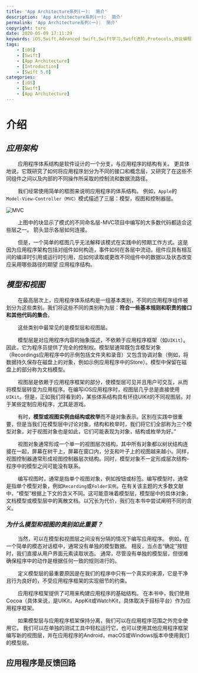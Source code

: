 ```yaml
---
title: 'App Architecture系列(一):  简介'
description: 'App Architecture系列(一):  简介'
permalink: 'App Architecture系列(一):  简介'
copyright: ture
date: 2020-05-09 17:11:29
keywords: iOS,Swift,Advanced Swift,Swift学习,Swift进阶,Protocols,协议编程,泛型,编程,多态,Collection Protocols,Error Handling,Encoding and Decoding,Interoperability,App Architecture
tags:
    - [iOS]
    - [Swift]
    - [App Architecture]
    - [Introduction]
    - [Swift 5.0]
categories:
    - [iOS]
    - [Swift]
    - [App Architecture]
---
```



# **介绍**

## ***应用架构***

&nbsp;&nbsp;&nbsp;&nbsp;&nbsp;&nbsp;&nbsp;&nbsp;应用程序体系结构是软件设计的一个分支，与应用程序的结构有关。 更具体地说，它既研究了如何将应用程序划分为不同的接口和概念层，又研究了在这些不同组件之间以及内部的不同操作所采取的控制流和数据流路径。

&nbsp;&nbsp;&nbsp;&nbsp;&nbsp;&nbsp;&nbsp;&nbsp;我们经常使用简单的框图来说明应用程序的体系结构。 例如，`Apple`的`Model-View-Controller（MVC）`模式描述了三层：模型，视图和控制器层。

![MVC](https://cdn.xuebaonline.com/aain-stp1.png "MVC 体系结构")

&nbsp;&nbsp;&nbsp;&nbsp;&nbsp;&nbsp;&nbsp;&nbsp;上图中的块显示了模式的不同命名层-MVC项目中编写的大多数代码都适合这些层之一。 箭头显示各层如何连接。

&nbsp;&nbsp;&nbsp;&nbsp;&nbsp;&nbsp;&nbsp;&nbsp;但是，一个简单的框图几乎无法解释该模式在实践中的预期工作方式。这是因为应用程序架构包括对组件如何构造，事件如何在各层中流动，组件应具有相互间的编译时引用或运行时引用，应如何读取或更改不同组件中的数据以及状态改变应采用哪些路径的期望 应用程序结构。

<!-- more -->

## ***模型和视图***

&nbsp;&nbsp;&nbsp;&nbsp;&nbsp;&nbsp;&nbsp;&nbsp;在最高层次上，应用程序体系结构是一组基本类别，不同的应用程序组件被划分为这些类别。我们将这些不同的类别称为层：**符合一些基本规则和职责的接口和其他代码的集合**。

&nbsp;&nbsp;&nbsp;&nbsp;&nbsp;&nbsp;&nbsp;&nbsp;这些类别中最常见的是模型层和视图层。

&nbsp;&nbsp;&nbsp;&nbsp;&nbsp;&nbsp;&nbsp;&nbsp;模型层是对应用程序内容的抽象描述，不依赖于应用程序框架（如`UIKit`）。因此，它为程序员提供了完全的控制权。模型层通常既包含模型对象（Recordings应用程序中的示例包括文件夹和录音）又包含协调对象（例如，将数据持久保存在磁盘上的对象，例如示例应用程序中的Store）。模型中保留在磁盘上的部分称为文档模型。

&nbsp;&nbsp;&nbsp;&nbsp;&nbsp;&nbsp;&nbsp;&nbsp;视图层是依赖于应用程序框架的部分，使模型层可见并且用户可交互，从而将模型层转变为应用程序。在编写iOS应用程序时，视图层几乎总是直接使用`UIKit`。但是，正如我们将看到的，某些体系结构具有环绕UIKit的不同视图层。对于某些定制应用程序，尤其是游戏。

&nbsp;&nbsp;&nbsp;&nbsp;&nbsp;&nbsp;&nbsp;&nbsp;有时，**模型或视图实例由结构或枚举**而不是对象表示。区别在实践中很重要，但是当我们在模型层中讨论对象，结构和枚举时，我们将它们全部称为三个模型对象，对于视图对象也是如此，它们可能表现为对象，结构或枚举为好。”

&nbsp;&nbsp;&nbsp;&nbsp;&nbsp;&nbsp;&nbsp;&nbsp;视图对象通常形成一个单一的视图层次结构，其中所有对象都以树状结构连接在一起，屏幕在树干上，屏幕在窗口内，分支和叶子上的视图越来越小。同样，视图控制器通常形成视图控制器层次结构。同时，模型对象不一定形成层次结构-程序中的模型之间可能没有联系。

&nbsp;&nbsp;&nbsp;&nbsp;&nbsp;&nbsp;&nbsp;&nbsp;编写视图时，通常是指单个视图对象，例如按钮或标签。编写模型时，通常是指单个模型对象，例如`Recording`或`Folder实例`。在有关该主题的大多数文献中，“模型”根据上下文的含义不同。这可能意味着模型层，模型层中的具体对象，文档模型或模型层中的离散文档。以冗长为代价，我们在本书中尝试阐明不同的含义。

### ***为什么模型和视图的类别如此重要？***

&nbsp;&nbsp;&nbsp;&nbsp;&nbsp;&nbsp;&nbsp;&nbsp;当然，可以在模型和视图层之间没有分隔的情况下编写应用程序。 例如，在一个简单的模态对话框中，通常没有单独的模型数据。 相反，当点击“确定”按钮时，我们直接从用户界面元素读取状态。 通常，尽管没有单独的模型层，但很难确保程序中的动作是根据任何一致的规则进行的。

&nbsp;&nbsp;&nbsp;&nbsp;&nbsp;&nbsp;&nbsp;&nbsp;定义模型层的最重要原因是在我们的程序中只有一个真实的来源，它是干净且行为良好的，不受应用程序框架的实现细节的约束。

&nbsp;&nbsp;&nbsp;&nbsp;&nbsp;&nbsp;&nbsp;&nbsp;应用程序框架提供了可用来构建应用程序的基础结构。 在本书中，我们使用Cocoa（具体来说，是UIKit，AppKit或WatchKit，具体取决于目标平台）作为应用程序框架。

&nbsp;&nbsp;&nbsp;&nbsp;&nbsp;&nbsp;&nbsp;&nbsp;如果模型层与应用程序框架保持分离，我们可以在应用程序范围之外完全使用它。 我们可以在单独的测试工具中轻松运行它，也可以使用其他应用程序框架编写新的视图层，并在应用程序的Android，macOS或Windows版本中使用我们的模型层。

## **应用程序是反馈回路**



